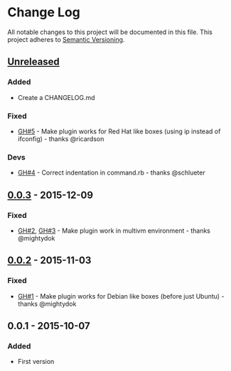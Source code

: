 # Change Log
All notable changes to this project will be documented in this file.
This project adheres to [Semantic Versioning](http://semver.org/).

## [Unreleased]
### Added
- Create a CHANGELOG.md

### Fixed
- [GH#5] - Make plugin works for Red Hat like boxes (using ip instead of
  ifconfig) - thanks @ricardson

### Devs
- [GH#4] - Correct indentation in command.rb - thanks @schlueter

## [0.0.3] - 2015-12-09
### Fixed
- [GH#2], [GH#3] - Make plugin work in multivm environment - thanks @mightydok

## [0.0.2] - 2015-11-03
### Fixed
- [GH#1] - Make plugin works for Debian like boxes (before just Ubuntu) - thanks
  @mightydok

## 0.0.1 - 2015-10-07
### Added
- First version

[Unreleased]: https://github.com/rogeriopradoj/vagrant-ip-show/compare/v0.0.3...HEAD
[0.0.3]: https://github.com/rogeriopradoj/vagrant-ip-show/compare/v0.0.2...v0.0.3
[0.0.2]: https://github.com/rogeriopradoj/vagrant-ip-show/compare/v0.0.1...v0.0.2
[GH#5]: https://github.com/rogeriopradoj/vagrant-ip-show/issues/5
[GH#4]: https://github.com/rogeriopradoj/vagrant-ip-show/issues/4
[GH#3]: https://github.com/rogeriopradoj/vagrant-ip-show/issues/3
[GH#2]: https://github.com/rogeriopradoj/vagrant-ip-show/issues/2
[GH#1]: https://github.com/rogeriopradoj/vagrant-ip-show/issues/1
